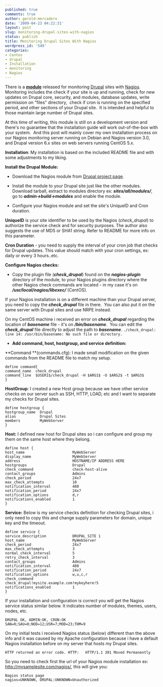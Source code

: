 ```yaml
---
published: true
comments: true
author: gerold-mercadero
date: '2009-04-23 04:22:31'
layout: post
slug: monitoring-drupal-sites-with-nagios
status: publish
title: Monitoring Drupal Sites With Nagios
wordpress_id: '549'
categories:
- Centos
- drupal
- Installation
- monitoring
- Nagios
---
```


There is a [**module**](http://drupal.org/project/nagios) released for monitoring [Drupal](http://drupal.org/) sites with [Nagios](http://www.nagios.org/).  Monitoring includes the check if your site is up and running, check for new updates on Drupal core, security, and modules, database updates, write permission on "files" directory,  check if cron is running on the specified period, and other sections of your Drupal site.  It is intended and helpful to those maintain large number of Drupal sites.

At this time of writing, this module is still on a development version and there's no guarantee that the installation guide will work out-of-the-box with your system.  And this post will mainly cover my own installation process on our Nagios monitoring server running on Debian and Nagios version 3.0, and Drupal version 6.x sites on web servers running CentOS 5.x.

**Installation**:
My installation is based on the included README file and with some adjustments to my liking.

**Install the Drupal Module:**

  * Download the Nagios module from [Drupal project page](http://drupal.org/project/nagios).

  * Install the module to your Drupal site just like the other modules.  Download tarball, extract to modules directory ex: **_sites/all/modules/_**, go to **_admin->build->modules_** and enable the module.

  * Configure your Nagios module and set the site's UniqueID and Cron duration.

**UniqueID** is your site identifier to be used by the Nagios (_check_drupal_) to authorize the service check and for security purposes.  The author also suggests the use of MD5 or SHA1 string. Refer to README for more info on this parameter.

**Cron Duration** - you need to supply the interval of your cron job that checks for Drupal updates.  This value should match with your cron settings, ex: daily or every 3 hours..etc.

**Configure Nagios checks:**
	
  * Copy the plugin file (**_check_drupal_**) found on the **_nagios-plugin_** directory of the module, to your Nagios plugins directory where the other Nagios check commands are located - in my case it's on **_/usr/local/nagios/libexec/_** (CentOS).

If your Nagios installation is on a different machine than your Drupal server, you need to copy the _**check_drupal**_ file in there.  You can also put it on the same server with Drupal sites and use NRPE instead.

On my CentOS machine i received an error on **_check_drupal_** regarding the location of _**basename**_ file - it's on _**/bin/basename**_.  You can edit the _**check_drupal**_ file directly to adjust the path to _**basename**_.
`./check_drupal: line 14: /usr/bin/basename: No such file or directory.`

  * **Add command, host, hostgroup, and service definition:**

**Command **(commands.cfg):  I made small modification on the given commands from the README file to match my setup.
```
define command{
command_name  check_drupal
command_line  $USER1$/check_drupal -H $ARG1$ -U $ARG2$ -t $ARG3$
}
```

**HostGroup**:  I created a new Host group because we have other service checks on our server such as SSH, HTTP, LOAD, etc and I want to separate my checks for Drupal sites.
```
define hostgroup {
hostgroup_name  Drupal
alias           Drupal Sites
members         MyWebServer
}
```

**Host:** I defined new host for Drupal sites so i can configure and group my them on the same host where they belong.
```
define host {
host_name                      MyWebServer
display_name                   MyWebServer
address                        HOSTNAME/IP ADDRESS HERE
hostgroups                     Drupal
check_command                  check-host-alive
contact_groups                 Admins
check_period                   24x7
max_check_attempts             10
notification_interval          480
notification_period            24x7
notification_options           d,r
notifications_enabled          1
}
```

**Service:** Below is my service checks definition for checking Drupal sites, i only need to copy this and change supply parameters for domain, unique key and the timeout.
```
define service {
service_description            DRUPAL_SITE 1
host_name                      MyWebServer
check_period                   24x7
max_check_attempts             3
normal_check_interval          5
retry_check_interval           3
contact_groups                 Admins
notification_interval          480
notification_period            24x7
notification_options           w,u,c,r
check_command                  check_drupal!mysite.example.com!mykeyhere!5
notifications_enabled          1
}
```

If your installation and configuration is correct you will get the Nagios service status similar below.  It indicates number of modules, themes, users, nodes, etc.

```
DRUPAL OK, ADMIN:OK, CRON:OK
SAN=0;SAU=0;NOD=12;USR=7;MOD=23;THM=9
```

On my initial tests i received Nagios status (below) different than the above info and it was caused by my Apache configuration because i have a default Nagios installation before on my server that hosts my Drupal sites.
```
HTTP returned an error code. HTTP:   HTTP/1.1 301 Moved Permanently
```

So you need to check first the url of your Nagios module installation ex:  http://mysamplesite.com/nagios/, this will give you:

```
Nagios status page
nagios=UNKNOWN, DRUPAL:UNKNOWN=Unauthorized
```

